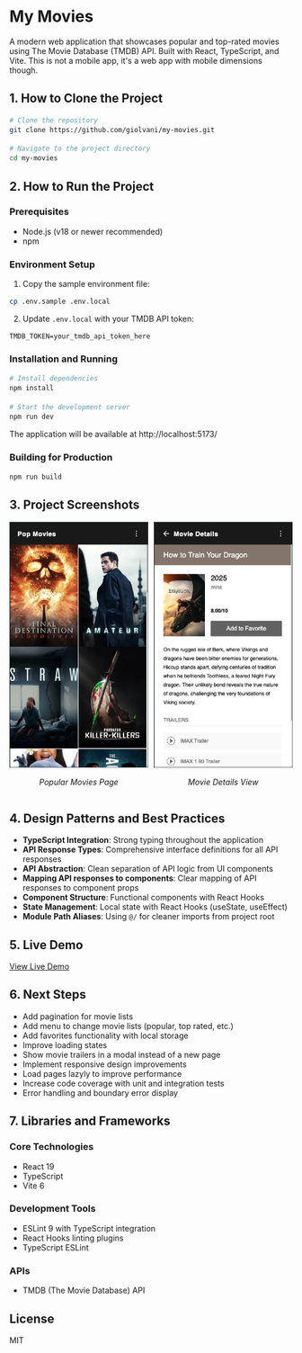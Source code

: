 # My Movies

A modern web application that showcases popular and top-rated movies using The Movie Database (TMDB) API. Built with React, TypeScript, and Vite. This is not a mobile app, it's a web app with mobile dimensions though.

## 1. How to Clone the Project

```bash
# Clone the repository
git clone https://github.com/giolvani/my-movies.git

# Navigate to the project directory
cd my-movies
```

## 2. How to Run the Project

### Prerequisites
- Node.js (v18 or newer recommended)
- npm

### Environment Setup
1. Copy the sample environment file:
```bash
cp .env.sample .env.local
```

2. Update `.env.local` with your TMDB API token:
```
TMDB_TOKEN=your_tmdb_api_token_here
```

### Installation and Running
```bash
# Install dependencies
npm install

# Start the development server
npm run dev
```

The application will be available at http://localhost:5173/

### Building for Production
```bash
npm run build
```

## 3. Project Screenshots

<div align="center">
  <div style="display: flex; flex-direction: row;">
    <div style="margin-right: 10px;">
      <img src="https://raw.githubusercontent.com/giolvani/my-movies/main/public/screenshot-home.png" width="300" alt="Popular Movies Page">
      <p><em>Popular Movies Page</em></p>
    </div>
    <div>
      <img src="https://raw.githubusercontent.com/giolvani/my-movies/main/public/screenshot-details.png" width="300" alt="Movie Details View">
      <p><em>Movie Details View</em></p>
    </div>
  </div>
</div>

## 4. Design Patterns and Best Practices

- **TypeScript Integration**: Strong typing throughout the application
- **API Response Types**: Comprehensive interface definitions for all API responses
- **API Abstraction**: Clean separation of API logic from UI components
- **Mapping API responses to components**: Clear mapping of API responses to component props
- **Component Structure**: Functional components with React Hooks
- **State Management**: Local state with React Hooks (useState, useEffect)
- **Module Path Aliases**: Using `@/` for cleaner imports from project root

## 5. Live Demo

[View Live Demo](https://my-movies-tan.vercel.app/) 

## 6. Next Steps

- Add pagination for movie lists
- Add menu to change movie lists (popular, top rated, etc.)
- Add favorites functionality with local storage
- Improve loading states
- Show movie trailers in a modal instead of a new page
- Implement responsive design improvements
- Load pages lazyly to improve performance
- Increase code coverage with unit and integration tests
- Error handling and boundary error display

## 7. Libraries and Frameworks

### Core Technologies
- React 19
- TypeScript
- Vite 6

### Development Tools
- ESLint 9 with TypeScript integration
- React Hooks linting plugins
- TypeScript ESLint

### APIs
- TMDB (The Movie Database) API

## License

MIT

